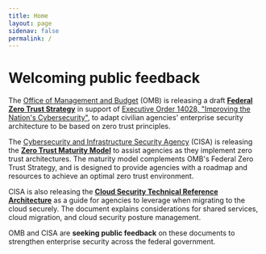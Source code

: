 ```yaml
---
title: Home
layout: page
sidenav: false
permalink: /
---
```


# Welcoming public feedback

The [Office of Management and Budget](https://www.whitehouse.gov/omb/) (OMB) is releasing a draft **[Federal Zero Trust Strategy](/federal-zero-trust-strategy/)** in support of [Executive Order 14028, "Improving the Nation's Cybersecurity"](https://www.whitehouse.gov/briefing-room/presidential-actions/2021/05/12/executive-order-on-improving-the-nations-cybersecurity/), to adapt civilian agencies' enterprise security architecture to be based on zero trust principles.

The [Cybersecurity and Infrastructure Security Agency](https://cisa.gov) (CISA) is releasing the **[Zero Trust Maturity Model](/zero-trust-maturity-model/)** to assist agencies as they implement zero trust architectures. The maturity model complements OMB's Federal Zero Trust Strategy, and is designed to provide agencies with a roadmap and resources to achieve an optimal zero trust environment.

CISA is also releasing the **[Cloud Security Technical Reference Architecture](/cloud-security-technical-reference-architecture/)** as a guide for agencies to leverage when migrating to the cloud securely. The document explains considerations for shared services, cloud migration, and cloud security posture management.

OMB and CISA are **seeking public feedback** on these documents to strengthen enterprise security across the federal government.

<!-- * Read OMB's draft [Federal Zero Trust Strategy](/federal-zero-trust-strategy/).
* Read CISA's [Zero Trust Maturity Model](/zero-trust-maturity-model/).
* Read CISA's [Cloud Security Technical Reference Architecture](/cloud-security-technical-reference-architecture). -->